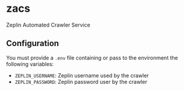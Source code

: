 # zacs

Zeplin Automated Crawler Service

## Configuration

You must provide a `.env` file containing or pass to the environment the following variables:

- `ZEPLIN_USERNAME`: Zeplin username used by the crawler
- `ZEPLIN_PASSWORD`: Zeplin password user by the crawler
